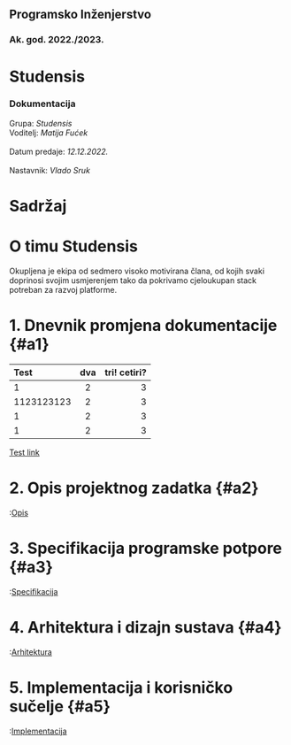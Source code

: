 <div class="cover">
	<div class="top">
		<h2> Programsko Inženjerstvo </h2>
		<h3> Ak. god. 2022./2023. </h3>
	</div>
	<div class="middle">
		<h1> Studensis </h1>
		<h3> Dokumentacija </h3>
	</div>
	<div class="bottom">
		Grupa: <i> Studensis </i>
		<br/>
		Voditelj: <i> Matija Fućek </i>
		<br/>
		<br/>
		Datum predaje: <i> 12.12.2022. </i>
		<br/>
		<br/>
		Nastavnik: <i> Vlado Sruk </i>
	</div>
</div>

# Sadržaj

<!-- 1 (Dnevnik promjena dokumentacije)[#] -->

# O timu Studensis

Okupljena je ekipa od sedmero visoko motivirana člana, od kojih svaki doprinosi svojim usmjerenjem tako da pokrivamo cjeloukupan stack potreban za razvoj platforme.

# 1. Dnevnik promjena dokumentacije {#a1}

| Test       | dva | tri! cetiri? |
| :--------- | :-: | -----------: |
| 1          |  2  |            3 |
| 1123123123 |  2  |            3 |
| 1          |  2  |            3 |
| 1          |  2  |            3 |

[Test link](#a3)

# 2. Opis projektnog zadatka {#a2}

:[Opis](./chapters/opis/opis.md)

# 3. Specifikacija programske potpore {#a3}

:[Specifikacija](./chapters/specifikacija/specifikacija.md)

# 4. Arhitektura i dizajn sustava {#a4}

:[Arhitektura](./chapters/arhitektura/arhitektura.md)

# 5. Implementacija i korisničko sučelje {#a5}

:[Implementacija](./chapters/implementacija/implementacija.md)

